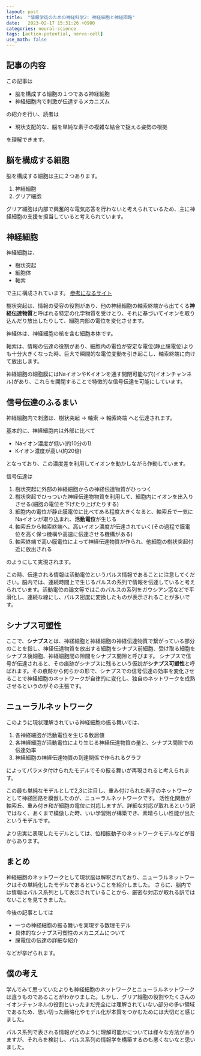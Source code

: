 ```yaml
---
layout: post
title:  "情報学徒のための神経科学2: 神経細胞と神経回路"
date:   2023-02-17 15:31:26 +0900
categories: neural-science
tags: [action-potential, nerve-cell]
use_math: false
---
```


## 記事の内容

この記事は

- 脳を構成する細胞の１つである神経細胞
- 神経細胞内で刺激が伝達するメカニズム

の紹介を行い、読者は

- 現状支配的な、脳を単純な素子の複雑な結合で捉える姿勢の根拠

を理解できます。

## 脳を構成する細胞

脳を構成する細胞は主に２つあります。

1. 神経細胞
2. グリア細胞

グリア細胞は内部で興奮的な電気応答を行わないと考えられているため、主に神経細胞の支援を担当していると考えられています。

## 神経細胞

神経細胞は、

- 樹状突起
- 細胞体
- 軸索

で主に構成されています。 [参考になるサイト](https://www.tmd.ac.jp/artsci/biol/textlife/neuron.htm)

樹状突起は、情報の受容の役割があり、他の神経細胞の軸索終端から出てくる**神経伝達物質**と呼ばれる特定の化学物質を受けとり、それに基づいてイオンを取り込んだり放出したりして、細胞内部の電位を変化させます。

神経体は、神経細胞の核を含む細胞本体です。

軸索は、情報の伝達の役割があり、細胞内の電位が安定な電位(静止膜電位)よりも十分大きくなった時、巨大で瞬間的な電位変動を引き起こし、軸索終端に向けて放出します。

神経細胞の細胞膜にはNaイオンやKイオンを通す開閉可能な穴(イオンチャンネル)があり、これらを開閉することで特徴的な信号伝達を可能にしています。

## 信号伝達のふるまい

神経細胞内で刺激は、樹状突起 -> 軸索 -> 軸索終端 へと伝達されます。

基本的に、神経細胞内は外部に比べて

- Naイオン濃度が低い(約10分の1)
- Kイオン濃度が高い(約20倍)

となっており、この濃度差を利用してイオンを動かしながら作動しています。

信号伝達は

1. 樹状突起に外部の神経細胞からの神経伝達物質がひっつく
2. 樹状突起でひっついた神経伝達物物質を利用して、細胞内にイオンを出入りさせる(細胞の電位を下げたり上げたりする)
3. 細胞内の電位が静止膜電位に比べてある程度大きくなると、軸索丘で一気にNaイオンが取り込まれ、**活動電位**が生じる
4. 軸索丘から軸索終端へ、高いイオン濃度が伝達されていく(その過程で膜電位を高く保つ機構や高速に伝達させる機構がある)
5. 軸索終端で高い膜電位によって神経伝達物質が作られ、他細胞の樹状突起付近に放出される

のようにして実現されます。

この時、伝達される情報は活動電位というパルス情報であることに注意してください。脳内では、連続時間上で生じるパルスの系列で情報を伝達していると考えられています。活動電位の論文等ではこのパルスの系列をガウシアン窓などで平滑化し、連続な線にし、パルス密度に変換したものが表示されることが多いです。

## シナプス可塑性

ここで、**シナプス**とは、神経細胞と神経細胞の神経伝達物質で繋がっている部分のことを指し、神経伝達物質を放出する細胞をシナプス前細胞、受け取る細胞をシナプス後細胞、神経細胞間の隙間をシナプス間隙と呼びます。
シナプスで信号が伝達されると、その痕跡がシナプスに残るという仮説が**シナプス可塑性**と呼ばれます。その痕跡から何らかの形で、シナプスでの信号伝達の効率を変化させることで神経細胞のネットワークが自律的に変化し、独自のネットワークを成熟させるというのがその主張です。

##  ニューラルネットワーク

このように現状理解されている神経細胞の振る舞いでは、

1. 各神経細胞が活動電位を生じる敷居値
2. 各神経細胞が活動電位により生じる神経伝達物質の量と、シナプス間隙での伝達効率
3. 神経細胞の神経伝達物質の到達関係で作られるグラフ

によってパラメタ付けられたモデルでその振る舞いが再現されると考えられます。

この最も単純なモデルとして2,3に注目し、重み付けられた素子のネットワークとして神経回路を模倣したのが、ニューラルネットワークです。
活性化関数が軸索丘、重み付き和が細胞の電位に対応しますが、詳細な対応が取れるという訳ではなく、あくまで模倣した時、いい学習則が構築でき、素晴らしい性能が出たというモデルです。

より忠実に表現したモデルとしては、位相振動子のネットワークモデルなどが昔からあります。

## まとめ

神経細胞のネットワークとして現状脳は解釈されており、ニューラルネットワークはその単純化したモデルであるということを紹介しました。
さらに、脳内では情報はパルス系列として表示されていることから、厳密な対応が取れる訳ではないことを見てきました。

今後の記事としては

- 一つの神経細胞の振る舞いを実現する数理モデル
- 具体的なシナプス可塑性のメカニズムについて
- 膜電位の伝達の詳細な紹介

などが挙げられます。

## 僕の考え

学んでみて思っていたよりも神経細胞のネットワークとニューラルネットワークは違うものであることがわかりました。しかし、グリア細胞の役割やたくさんのイオンチャンネルの役割といったまだ完全には理解されていない部分の多い領域であるため、思い切った簡略化やモデル化が本質をつかむためには大切だと感じました。

パルス系列で表される情報がどのように理解可能かについては様々な方法がありますが、それらを検討し、パルス系列の情報学を構築するのも悪くないなと思いました。
